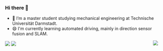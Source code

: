 ### Hi there 👋
- 🌱 I’m a master student studying mechanical engineering at Technische Universität Darmstadt.
- 😄 I'm currently learning automated driving, mainly in direction sensor fusion and SLAM.


<img align="center" src="https://github-readme-stats.vercel.app/api/top-langs/?username=Verneinender&theme=tokyonight&hide=Makefile,C,Typescript" >
<img align="right" src="https://github-readme-stats.vercel.app/api?username=Verneinender&show_icons=true&theme=tokyonight" >



<a href="https://github.com/Verneinender/Mobile_Robotics_Exercises">
  <img align="center" src="https://github-readme-stats.vercel.app/api/pin/?username=Verneinender&repo=Mobile_Robotics_Exercises" />
</a>
<!--
**Verneinender/Verneinender** is a ✨ _special_ ✨ repository because its `README.md` (this file) appears on your GitHub profile.



Here are some ideas to get you started:

- 🔭 I’m currently working on ...
- 🌱 I’m currently learning ...
- 👯 I’m looking to collaborate on ...
- 🤔 I’m looking for help with ...
- 💬 Ask me about ...
- 📫 How to reach me: ...
- 😄 Pronouns: ...
- ⚡ Fun fact: ...
-->
